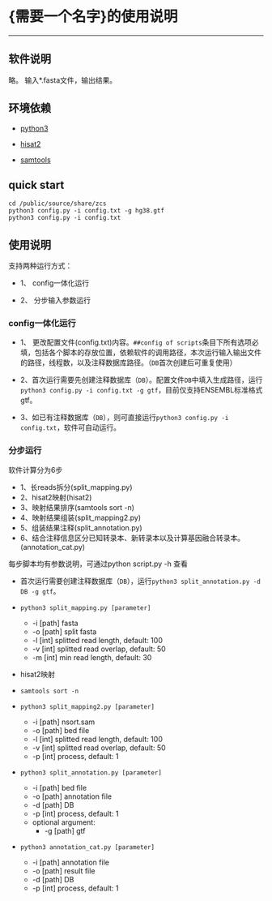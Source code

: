 # {需要一个名字}的使用说明
---

## 软件说明

略。 输入*.fasta文件，输出结果。

## 环境依赖

* [python3]()

* [hisat2]()

* [samtools]()

## quick start

	cd /public/source/share/zcs
	python3 config.py -i config.txt -g hg38.gtf
	python3 config.py -i config.txt

## 使用说明

支持两种运行方式：

* 1、 config一体化运行

* 2、 分步输入参数运行


### config一体化运行

* 1、 更改配置文件(config.txt)内容。`##config of scripts`条目下所有选项必填，包括各个脚本的存放位置，依赖软件的调用路径，本次运行输入输出文件的路径，线程数，以及注释数据库路径。（`DB`首次创建后可重复使用）

* 2、首次运行需要先创建注释数据库（`DB`）。配置文件`DB`中填入生成路径，运行`python3 config.py -i config.txt -g gtf`，目前仅支持ENSEMBL标准格式gtf。

* 3、如已有注释数据库（`DB`），则可直接运行`python3 config.py -i config.txt`，软件可自动运行。


### 分步运行

软件计算分为6步

 - 1、长reads拆分(split_mapping.py)
 - 2、hisat2映射(hisat2)
 - 3、映射结果排序(samtools sort -n)
 - 4、映射结果组装(split_mapping2.py)
 - 5、组装结果注释(split_annotation.py)
 - 6、结合注释信息区分已知转录本、新转录本以及计算基因融合转录本。(annotation_cat.py)

每步脚本均有参数说明，可通过python script.py -h 查看

* 首次运行需要创建注释数据库（`DB`），运行`python3 split_annotation.py -d DB -g gtf`。

* `python3 split_mapping.py [parameter]`
	* -i [path] fasta
	* -o [path] split fasta
	* -l [int] splitted read length, default: 100
	* -v [int] splitted read overlap, default: 50
	* -m [int] min read length, default: 30

* hisat2映射

* `samtools sort -n `

* `python3 split_mapping2.py [parameter]`
	* -i [path] nsort.sam
	* -o [path] bed file
	* -l [int] splitted read length, default: 100
	* -v [int] splitted read overlap, default: 50
	* -p [int] process, default: 1 

* `python3 split_annotation.py [parameter]`
	* -i [path] bed file
	* -o [path] annotation file
	* -d [path] DB
	* -p [int] process, default: 1 
	* optional argument:
		* -g [path] gtf

* `python3 annotation_cat.py [parameter]`
	* -i [path] annotation file
	* -o [path] result file
	* -d [path] DB
	* -p [int] process, default: 1 
